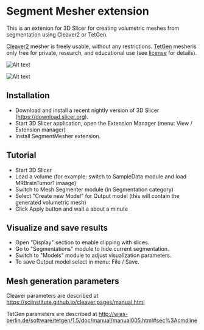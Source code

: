 # Segment Mesher extension

This is an extenion for 3D Slicer for creating volumetric meshes from segmentation using Cleaver2 or TetGen.

<a href="https://sciinstitute.github.io/cleaver.pages">Cleaver2</a> mesher is freely usable, without any restrictions.
<a href="http://www.tetgen.org">TetGen</a> mesheris only free for private, research, and educational use (see <a href="https://people.sc.fsu.edu/~jburkardt/examples/tetgen/license.txt">license</a> for details).


![Alt text](Screenshot01.png?raw=true "Segment Mesher module user interface")

![Alt text](Screenshot02.png?raw=true "Segment meshing result")

## Installation

* Download and install a recent nightly version of 3D Slicer (https://download.slicer.org).
* Start 3D Slicer application, open the Extension Manager (menu: View / Extension manager)
* Install SegmentMesher extension.

## Tutorial

* Start 3D Slicer
* Load a volume (for example: switch to SampleData module and load MRBrainTumor1 imaage)
* Switch to Mesh Segmenter module (in Segmentation category)
* Select "Create new Model" for Output model (this will contain the generated volumetric mesh)
* Click Apply button and wait a about a minute

## Visualize and save results
* Open "Display" section to enable clipping with slices.
* Go to "Segmentations" module to hide current segmentation.
* Switch to "Models" module to adjust visualization parameters.
* To save Output model select in menu: File / Save.

## Mesh generation parameters

Cleaver parameters are described at https://sciinstitute.github.io/cleaver.pages/manual.html

TetGen parameters are described at http://wias-berlin.de/software/tetgen/1.5/doc/manual/manual005.html#sec%3Acmdline
